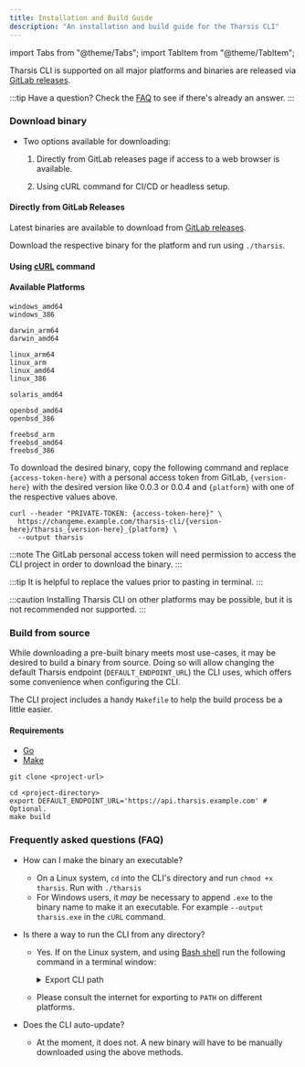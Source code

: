 ```yaml
---
title: Installation and Build Guide
description: "An installation and build guide for the Tharsis CLI"
---
```


<!-- Import for Tabs used below -->

import Tabs from "@theme/Tabs";
import TabItem from "@theme/TabItem";

Tharsis CLI is supported on all major platforms and binaries are released via [GitLab releases](https://changeme.example.com).

:::tip Have a question?
Check the [FAQ](#frequently-asked-questions-faq) to see if there's already an answer.
:::

### Download binary

- Two options available for downloading:

  1. Directly from GitLab releases page if access to a web browser is available.

  2. Using cURL command for CI/CD or headless setup.

#### Directly from GitLab Releases

Latest binaries are available to download from [GitLab releases](https://changeme.example.com).

Download the respective binary for the platform and run using `./tharsis`.

#### Using [cURL](https://en.wikipedia.org/wiki/CURL) command

<h4>Available Platforms</h4>
<Tabs groupId="operating-systems">
  <TabItem value="win" label="Windows">

    windows_amd64
    windows_386

  </TabItem>
  <TabItem value="mac" label="macOS">

    darwin_arm64
    darwin_amd64

  </TabItem>
  <TabItem value="linux" label="Linux">

    linux_arm64
    linux_arm
    linux_amd64
    linux_386

  </TabItem>
  <TabItem value="solaris" label="Oracle Solaris">

    solaris_amd64

  </TabItem>
  <TabItem value="open" label="OpenBSD">

    openbsd_amd64
    openbsd_386

  </TabItem>
  <TabItem value="free" label="FreeBSD">

    freebsd_arm
    freebsd_amd64
    freebsd_386

  </TabItem>
</Tabs>

To download the desired binary, copy the following command and replace `{access-token-here}` with a personal access token from GitLab, `{version-here}` with the desired version like 0.0.3 or 0.0.4 and `{platform}` with one of the respective values above.

<!-- TODO: Change to actual project URL -->

```shell title="Copy the command and replace values"
curl --header "PRIVATE-TOKEN: {access-token-here}" \
  https://changeme.example.com/tharsis-cli/{version-here}/tharsis_{version-here}_{platform} \
  --output tharsis
```

:::note
The GitLab personal access token will need permission to access the CLI project in order to download the binary.
:::

:::tip
It is helpful to replace the values prior to pasting in terminal.
:::

:::caution
Installing Tharsis CLI on other platforms may be possible, but it is not recommended nor supported.
:::

### Build from source

While downloading a pre-built binary meets most use-cases, it may be desired to build a binary from source. Doing so will allow changing the default Tharsis endpoint (`DEFAULT_ENDPOINT_URL`) the CLI uses, which offers some convenience when configuring the CLI.

The CLI project includes a handy `Makefile` to help the build process be a little easier.

#### Requirements

- [Go](https://go.dev/doc/install)
- [Make](https://www.gnu.org/software/make/)

<!-- TODO: Replace with actual project URL -->

```shell title="Git clone the project to the local machine"
git clone <project-url>
```

```shell showLineNumbers title="Use make to compile a binary"
cd <project-directory>
export DEFAULT_ENDPOINT_URL='https://api.tharsis.example.com' # Optional.
make build
```

### Frequently asked questions (FAQ)

- How can I make the binary an executable?

  - On a Linux system, `cd` into the CLI's directory and run `chmod +x tharsis`. Run with `./tharsis`
  - For Windows users, it _may_ be necessary to append `.exe` to the binary name to make it an executable. For example `--output tharsis.exe` in the `cURL` command.

- Is there a way to run the CLI from any directory?

  - Yes. If on the Linux system, and using [Bash shell](<https://en.wikipedia.org/wiki/Bash_(Unix_shell)>) run the following command in a terminal window:

    <details><summary>Export CLI path</summary>

    ```bash
    echo "PATH=\$PATH:[binary path]" >> ~/.bashrc && source ~/.bashrc
    ```

    > Replace `[binary path]` with the full path to the CLI binary.

    </details>

  - Please consult the internet for exporting to `PATH` on different platforms.

- Does the CLI auto-update?

  - At the moment, it does not. A new binary will have to be manually downloaded using the above methods.
